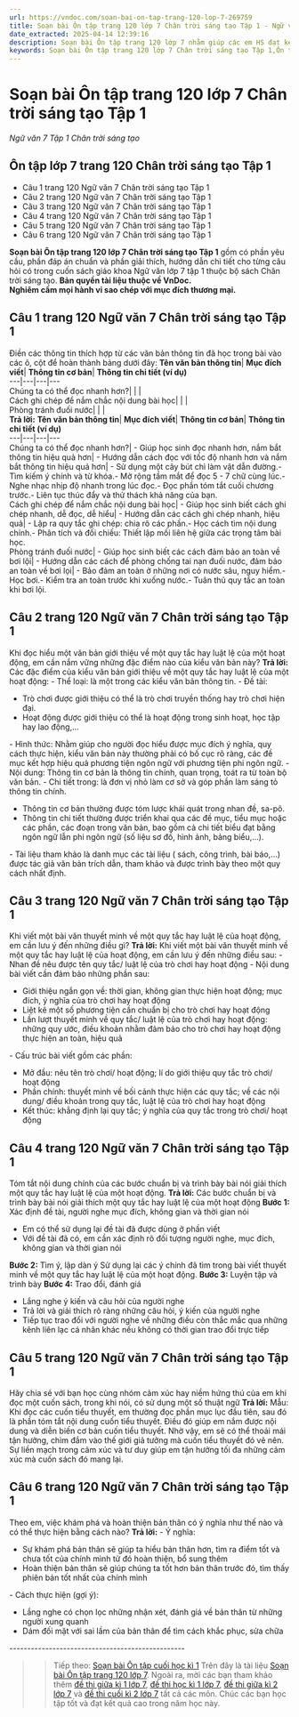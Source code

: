```yaml
---
url: https://vndoc.com/soan-bai-on-tap-trang-120-lop-7-269759
title: Soạn bài Ôn tập trang 120 lớp 7 Chân trời sáng tạo Tập 1 - Ngữ văn 7 Tập 1 Chân trời sáng tạo - VnDoc.com
date_extracted: 2025-04-14 12:39:16
description: Soạn bài Ôn tập trang 120 lớp 7 nhằm giúp các em HS đạt kết quả tốt trong quá trình làm bài tập và học tập môn Ngữ văn lớp 7 sách Chân trời sáng tạo.
keywords: Soạn bài Ôn tập trang 120 lớp 7 Chân trời sáng tạo Tập 1,Ôn tập lớp 7 trang 120 Chân trời sáng tạo Tập 1,Ôn tập trang 120 lớp 7 Chân trời sáng tạ,Ôn tập trang 120,Soạn bài Ôn tập trang 120,Soạn bài Ôn tập,Ôn tập,Soạn Ôn tập trang 120,Soạn văn 7 Ôn tập trang 120,Soạn Ngữ văn 7 Ôn tập trang 120,Soạn bài Ôn tập trang 120 lớp 7,Soạn Ôn tập trang 120 lớp 7,Soạn văn Ôn tập trang 120,soạn văn 7,ngữ văn 7,văn 7,soan van 7,soạn văn lớp 7,ngữ văn lớp 7,ngữ văn 7 tập 1,soạn ngữ văn 7
---
```


# Soạn bài Ôn tập trang 120 lớp 7 Chân trời sáng tạo Tập 1
 _Ngữ văn 7 Tập 1 Chân trời sáng tạo_
## **Ôn tập lớp 7 trang 120 Chân trời sáng tạo Tập 1**
  * Câu 1 trang 120 Ngữ văn 7 Chân trời sáng tạo Tập 1
  * Câu 2 trang 120 Ngữ văn 7 Chân trời sáng tạo Tập 1
  * Câu 3 trang 120 Ngữ văn 7 Chân trời sáng tạo Tập 1
  * Câu 4 trang 120 Ngữ văn 7 Chân trời sáng tạo Tập 1
  * Câu 5 trang 120 Ngữ văn 7 Chân trời sáng tạo Tập 1
  * Câu 6 trang 120 Ngữ văn 7 Chân trời sáng tạo Tập 1

**Soạn bài Ôn tập trang 120 lớp 7 Chân trời sáng tạo Tập 1** gồm có phần yêu cầu, phần đáp án chuẩn và phần giải thích, hướng dẫn chi tiết cho từng câu hỏi có trong cuốn  sách giáo khoa Ngữ văn lớp 7 tập 1 thuộc bộ sách Chân trời sáng tạo.
**Bản quyền tài liệu thuộc về VnDoc.  
Nghiêm cấm mọi hành vi sao chép với mục đích thương mại.**
## **Câu 1 trang 120 Ngữ văn 7 Chân trời sáng tạo Tập 1**
Điền các thông tin thích hợp từ các văn bản thông tin đã học trong bài vào các ô, cột để hoàn thành bảng dưới đây:
**Tên văn bản thông tin**| **Mục đích viết**| **Thông tin cơ bản**| **Thông tin chi tiết \(ví dụ\)**  
---|---|---|---  
Chúng ta có thể đọc nhanh hơn?| | |   
Cách ghi chép để nắm chắc nội dung bài học| | |   
Phòng tránh đuối nước| | |   
**Trả lời:**
**Tên văn bản thông tin**| **Mục đích viết**| **Thông tin cơ bản**| **Thông tin chi tiết \(ví dụ\)**  
---|---|---|---  
Chúng ta có thể đọc nhanh hơn?| \- Giúp học sinh đọc nhanh hơn, nắm bắt thông tin hiệu quả hơn| \- Hướng dẫn cách đọc với tốc độ nhanh hơn và nắm bắt thông tin hiệu quả hơn| \- Sử dụng một cây bút chì làm vật dẫn đường.\- Tìm kiếm ý chính và từ khóa.\- Mở rộng tầm mắt để đọc 5 - 7 chữ cùng lúc.\- Nghe nhạc nhịp độ nhanh trong lúc đọc.\- Đọc phần tóm tắt cuối chương trước.\- Liên tục thúc đẩy và thử thách khả năng của bạn.  
Cách ghi chép để nắm chắc nội dung bài học| \- Giúp học sinh biết cách ghi chép nhanh, dễ đọc, dễ hiểu| \- Hướng dẫn các cách ghi chép nhanh, hiệu quả| \- Lập ra quy tắc ghi chép: chia rõ các phần.\- Học cách tìm nội dung chính.\- Phân tích và đối chiếu: Thiết lập mối liên hệ giữa các trọng tâm bài học.  
Phòng tránh đuối nước| \- Giúp học sinh biết các cách đảm bảo an toàn về bơi lội| \- Hướng dẫn các cách để phòng chống tai nạn đuối nước, đảm bảo an toàn về bơi lọi| \- Bảo đảm an toàn ở những nơi có nước sâu, nguy hiểm.\- Học bơi.\- Kiểm tra an toàn trước khi xuống nước.\- Tuân thủ quy tắc an toàn khi bơi lội.  
## **Câu 2 trang 120 Ngữ văn 7 Chân trời sáng tạo Tập 1**
Khi đọc hiểu một văn bản giới thiệu về một quy tắc hay luật lệ của một hoạt động, em cần nắm vững những đặc điểm nào của kiểu văn bản này?
**Trả lời:**
Các đặc điểm của kiểu văn bản giới thiệu về một quy tắc hay luật lệ của một hoạt động:
\- Thể loại: là một trong các kiểu văn bản thông tin.
\- Đề tài:
  * Trò chơi được giới thiệu có thể là trò chơi truyền thống hay trò chơi hiện đại.
  * Hoạt động được giới thiệu có thể là hoạt động trong sinh hoạt, học tập hay lao động,...

\- Hình thức: Nhằm giúp cho người đọc hiểu được mục đích ý nghĩa, quy cách thực hiện, kiểu văn bản này thường phải có bố cục rõ ràng, các đề mục kết hợp hiệu quả phương tiện ngôn ngữ với phương tiện phi ngôn ngữ.
\- Nội dung: Thông tin cơ bản là thông tin chính, quan trọng, toát ra từ toàn bộ văn bản.
\- Chi tiết trong: là đơn vị nhỏ làm cơ sở và góp phần làm sáng tỏ thông tin chính.
  * Thông tin cơ bản thường được tóm lược khái quát trong nhan đề, sa-pô.
  * Thông tin chi tiết thường được triển khai qua các đề mục, tiểu mục hoặc các phần, các đoạn trong văn bản, bao gồm cả chi tiết biểu đạt bằng ngôn ngữ lẫn phi ngôn ngữ \(số liệu sơ đồ, hình ảnh, bảng biểu,...\).

\- Tài liệu tham khảo là danh mục các tài liệu \( sách, công trình, bài báo,...\) được tác giả văn bản trích dẫn, tham khảo và được trình bày theo một quy cách nhất định.
## **Câu 3 trang 120 Ngữ văn 7 Chân trời sáng tạo Tập 1**
Khi viết một bài văn thuyết minh về một quy tắc hay luật lệ của hoạt động, em cần lưu ý đến những điều gì?
**Trả lời:**
Khi viết một bài văn thuyết minh về một quy tắc hay luật lệ của hoạt động, em cần lưu ý đến những điều sau:
\- Nhan đề nêu được tên quy tắc/ luật lệ của trò chơi hay hoạt động
\- Nội dung bài viết cần đảm bảo những phần sau:
  * Giới thiệu ngắn gọn về: thời gian, không gian thực hiện hoạt động; mục đích, ý nghĩa của trò chơi hay hoạt động
  * Liệt kê một số phương tiện cần chuẩn bị cho trò chơi hay hoạt động
  * Lần lượt thuyết minh về quy tắc/ luật lệ của trò chơi hay hoạt động: những quy ước, điều khoản nhằm đảm bảo cho trò chơi hay hoạt động thực hiện an toàn, hiệu quả

\- Cấu trúc bài viết gồm các phần:
  * Mở đầu: nêu tên trò chơi/ hoạt động; lí do giới thiệu quy tắc trò chơi/ hoạt động
  * Phần chính: thuyết minh về bối cảnh thực hiện các quy tắc; về các nội dung/ điều khoản trong quy tắc, luật lệ của trò chơi hay hoạt động
  * Kết thúc: khẳng định lại quy tắc; ý nghĩa của quy tắc trong trò chơi/ hoạt động

## **Câu 4 trang 120 Ngữ văn 7 Chân trời sáng tạo Tập 1**
Tóm tắt nội dung chính của các bước chuẩn bị và trình bày bài nói giải thích một quy tắc hay luật lệ của một hoạt động.
**Trả lời:**
Các bước chuẩn bị và trình bày bài nói giải thích một quy tắc hay luật lệ của một hoạt động
**Bước 1:** Xác định đề tài, người nghe mục đích, không gian và thời gian nói
  * Em có thể sử dụng lại đề tài đã được dùng ở phần viết
  * Với đề tài đã có, em cần xác định rõ đối tượng người nghe, mục đích, không gian và thời gian nói

**Bước 2:** Tìm ý, lập dàn ý
Sử dụng lại các ý chính đã tìm trong bài viết thuyết minh về một quy tắc hay luật lệ của một hoạt động.
**Bước 3:** Luyện tập và trình bày
**Bước 4:** Trao đổi, đánh giá
  * Lắng nghe ý kiến và câu hỏi của người nghe
  * Trả lời và giải thích rõ ràng những câu hỏi, ý kiến của người nghe
  * Tiếp tục trao đổi với người nghe về những điều còn thắc mắc qua những kênh liên lạc cá nhân khác nếu không có thời gian trao đổi trực tiếp

## **Câu 5 trang 120 Ngữ văn 7 Chân trời sáng tạo Tập 1**
Hãy chia sẻ với bạn học cùng nhóm cảm xúc hay niềm hứng thú của em khi đọc một cuốn  sách, trong khi nói, có sử dụng một số thuật ngữ
**Trả lời:**
Mẫu:
Khi đọc các cuốn tiểu thuyết, em thường đọc phần mục lục đầu tiên, sau đó là phần tóm tắt nội dung cuốn tiểu thuyết. Điều đó giúp em nắm được nội dung và diễn biến cơ bản cuốn tiểu thuyết. Nhờ vậy, em sẽ có thể thoải mái tận hưởng, chìm đắm vào thế giới giả tưởng mà cuốn tiểu thuyết đó vẽ nên. Sự liền mạch trong cảm xúc và tư duy giúp em tận hưởng tối đa những cảm xúc mà cuốn  sách đó mang lại.
## **Câu 6 trang 120 Ngữ văn 7 Chân trời sáng tạo Tập 1**
Theo em, việc khám phá và hoàn thiện bản thân có ý nghĩa như thế nào và có thể thực hiện bằng cách nào?
**Trả lời:**
\- Ý nghĩa:
  * Sự khám phá bản thân sẽ giúp ta hiểu bản thân hơn, tìm ra điểm tốt và chưa tốt của chính mình từ đó hoàn thiện, bổ sung thêm
  * Hoàn thiện bản thân sẽ giúp chúng ta tốt hơn bản thân trước đó, tìm thấy phiên bản tốt nhất của chính mình

\- Cách thực hiện \(gợi ý\):
  * Lắng nghe có chọn lọc những nhận xét, đánh giá về bản thân từ những người xung quanh
  * Dám đối mặt với sai lầm của bản thân để tìm cách khắc phục, sửa chữa

\-------------------------------------------------
>> Tiếp theo: [Soạn bài Ôn tập cuối học kì 1](<https://vndoc.com/soan-bai-on-tap-cuoi-hoc-ki-1-trang-121-122-123-124-269790>)
Trên đây là tài liệu [Soạn bài Ôn tập trang 120 lớp 7](<https://vndoc.com/soan-bai-on-tap-trang-120-lop-7-269759>). Ngoài ra, mời các bạn tham khảo thêm [đề thi giữa kì 1 lớp 7](<https://vndoc.com/de-thi-giua-ki-1-lop7>), [đề thi học kì 1 lớp 7](<https://vndoc.com/de-thi-hoc-ki-1-lop7>), [đề thi giữa kì 2 lớp 7](<https://vndoc.com/de-thi-giua-ki-2-lop7>) và [đề thi cuối kì 2 lớp 7](<https://vndoc.com/de-thi-hoc-ki-2-lop7>) tất cả các môn. Chúc các bạn học tập tốt và đạt kết quả cao trong năm học này.
